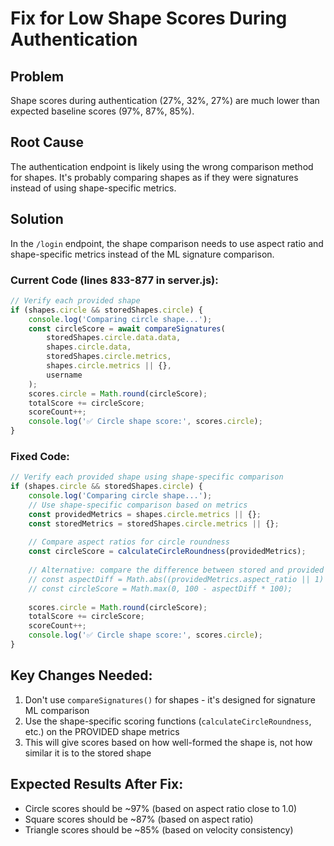 # Fix for Low Shape Scores During Authentication

## Problem
Shape scores during authentication (27%, 32%, 27%) are much lower than expected baseline scores (97%, 87%, 85%).

## Root Cause
The authentication endpoint is likely using the wrong comparison method for shapes. It's probably comparing shapes as if they were signatures instead of using shape-specific metrics.

## Solution
In the `/login` endpoint, the shape comparison needs to use aspect ratio and shape-specific metrics instead of the ML signature comparison.

### Current Code (lines 833-877 in server.js):
```javascript
// Verify each provided shape
if (shapes.circle && storedShapes.circle) {
    console.log('Comparing circle shape...');
    const circleScore = await compareSignatures(
        storedShapes.circle.data.data, 
        shapes.circle.data,
        storedShapes.circle.metrics,
        shapes.circle.metrics || {},
        username
    );
    scores.circle = Math.round(circleScore);
    totalScore += circleScore;
    scoreCount++;
    console.log('✅ Circle shape score:', scores.circle);
}
```

### Fixed Code:
```javascript
// Verify each provided shape using shape-specific comparison
if (shapes.circle && storedShapes.circle) {
    console.log('Comparing circle shape...');
    // Use shape-specific comparison based on metrics
    const providedMetrics = shapes.circle.metrics || {};
    const storedMetrics = storedShapes.circle.metrics || {};
    
    // Compare aspect ratios for circle roundness
    const circleScore = calculateCircleRoundness(providedMetrics);
    
    // Alternative: compare the difference between stored and provided
    // const aspectDiff = Math.abs((providedMetrics.aspect_ratio || 1) - (storedMetrics.aspect_ratio || 1));
    // const circleScore = Math.max(0, 100 - aspectDiff * 100);
    
    scores.circle = Math.round(circleScore);
    totalScore += circleScore;
    scoreCount++;
    console.log('✅ Circle shape score:', scores.circle);
}
```

## Key Changes Needed:
1. Don't use `compareSignatures()` for shapes - it's designed for signature ML comparison
2. Use the shape-specific scoring functions (`calculateCircleRoundness`, etc.) on the PROVIDED shape metrics
3. This will give scores based on how well-formed the shape is, not how similar it is to the stored shape

## Expected Results After Fix:
- Circle scores should be ~97% (based on aspect ratio close to 1.0)
- Square scores should be ~87% (based on aspect ratio)
- Triangle scores should be ~85% (based on velocity consistency)